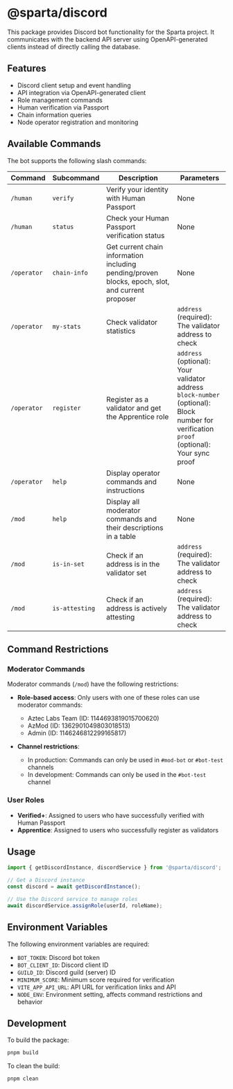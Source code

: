 # @sparta/discord

This package provides Discord bot functionality for the Sparta project. It communicates with the backend API server using OpenAPI-generated clients instead of directly calling the database.

## Features

- Discord client setup and event handling
- API integration via OpenAPI-generated client
- Role management commands
- Human verification via Passport
- Chain information queries
- Node operator registration and monitoring

## Available Commands

The bot supports the following slash commands:

| Command     | Subcommand     | Description                                                                                      | Parameters                                                                                                                                      |
| ----------- | -------------- | ------------------------------------------------------------------------------------------------ | ----------------------------------------------------------------------------------------------------------------------------------------------- |
| `/human`    | `verify`       | Verify your identity with Human Passport                                                         | None                                                                                                                                            |
| `/human`    | `status`       | Check your Human Passport verification status                                                    | None                                                                                                                                            |
| `/operator` | `chain-info`   | Get current chain information including pending/proven blocks, epoch, slot, and current proposer | None                                                                                                                                            |
| `/operator` | `my-stats`     | Check validator statistics                                                                       | `address` (required): The validator address to check                                                                                            |
| `/operator` | `register`     | Register as a validator and get the Apprentice role                                              | `address` (optional): Your validator address<br>`block-number` (optional): Block number for verification<br>`proof` (optional): Your sync proof |
| `/operator` | `help`         | Display operator commands and instructions                                                       | None                                                                                                                                            |
| `/mod`      | `help`         | Display all moderator commands and their descriptions in a table                                 | None                                                                                                                                            |
| `/mod`      | `is-in-set`    | Check if an address is in the validator set                                                      | `address` (required): The validator address to check                                                                                            |
| `/mod`      | `is-attesting` | Check if an address is actively attesting                                                        | `address` (required): The validator address to check                                                                                            |

## Command Restrictions

### Moderator Commands

Moderator commands (`/mod`) have the following restrictions:

- **Role-based access**: Only users with one of these roles can use moderator commands:
  - Aztec Labs Team (ID: 1144693819015700620)
  - AzMod (ID: 1362901049803018513)
  - Admin (ID: 1146246812299165817)

- **Channel restrictions**:
  - In production: Commands can only be used in `#mod-bot` or `#bot-test` channels
  - In development: Commands can only be used in the `#bot-test` channel

### User Roles

- **Verified+**: Assigned to users who have successfully verified with Human Passport
- **Apprentice**: Assigned to users who successfully register as validators

## Usage

```typescript
import { getDiscordInstance, discordService } from '@sparta/discord';

// Get a Discord instance
const discord = await getDiscordInstance();

// Use the Discord service to manage roles
await discordService.assignRole(userId, roleName);
```

## Environment Variables

The following environment variables are required:

- `BOT_TOKEN`: Discord bot token
- `BOT_CLIENT_ID`: Discord client ID
- `GUILD_ID`: Discord guild (server) ID
- `MINIMUM_SCORE`: Minimum score required for verification
- `VITE_APP_API_URL`: API URL for verification links and API
- `NODE_ENV`: Environment setting, affects command restrictions and behavior

## Development

To build the package:

```bash
pnpm build
```

To clean the build:

```bash
pnpm clean
``` 
